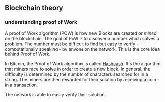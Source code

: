 ## Blockchain theory

### understanding proof of Work

A proof of Work algorithm (POW) is how new Blocks are created or _mined_ on the blockchain. 
The goal of PoW is to discover a number which solves a problem.
The number must be difficult to find but easy to verify - computationally speaking - by anyone on the network.
This is the core idea behind Proof of Work.

In Bitcoin, the Proof of Work algorithm is called [Hashcash](https://en.wikipedia.org/wiki/Hashcash). 
It's the algorithm that miners race to solve in order to create a new block.
In general, the difficulty is determined by the number of characters searched for in a string.
The miners are then rewarded for their solution by receiving a coin - in a transaction.

The network is able to easily verify their solution.
